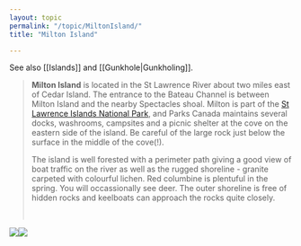 ```yaml
---
layout: topic
permalink: "/topic/MiltonIsland/"
title: "Milton Island"

---
```


See also [[Islands]] and [[Gunkhole|Gunkholing]].



<blockquote><b>Milton Island</b> is located in the St Lawrence River about two miles east of Cedar Island. The entrance to the Bateau Channel is between Milton Island and the nearby Spectacles shoal. Milton is part of the <a href="http://www.pc.gc.ca/pn-np/on/lawren/index_e.asp">St Lawrence Islands National Park</a>, and Parks Canada maintains several docks, washrooms, campsites  and a picnic shelter at the cove on the eastern side of the island. Be careful of the large rock just below the surface in the middle of the cove(!).
<p>The island is well forested with a perimeter path giving a good view of boat traffic on the river as well as the rugged shoreline - granite carpeted with colourful lichen. Red columbine is plentuful in the spring. You will occassionally see deer. The outer shoreline is free of hidden rocks and keelboats can approach the rocks quite closely.</p><br></blockquote>

<img class="chartsegment" src="Images/Chart-Milton-Spectacles.jpg"><img class="chartsegment" src="Images/MiltonIslandDetail.jpg">

